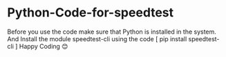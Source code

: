 # Python-Code-for-speedtest
Before you use the code make sure that Python is installed in the system. And Install the module speedtest-cli using the code [ pip install speedtest-cli ] 
Happy Coding 😊
